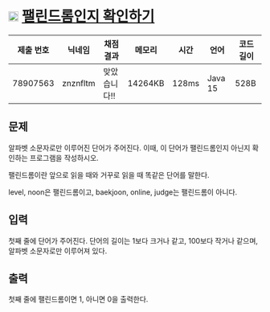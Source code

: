 # <img width="20px"  src="https://d2gd6pc034wcta.cloudfront.net/tier/3.svg" class="solvedac-tier"> [팰린드롬인지 확인하기](https://www.acmicpc.net/problem/10988) 

| 제출 번호 | 닉네임 | 채점 결과 | 메모리 | 시간 | 언어 | 코드 길이 |
|---|---|---|---|---|---|---|
|78907563|znznfltm|맞았습니다!! |14264KB|128ms|Java 15|528B|

## 문제
<p>알파벳 소문자로만 이루어진 단어가 주어진다. 이때, 이 단어가 팰린드롬인지 아닌지 확인하는 프로그램을 작성하시오.</p>

<p>팰린드롬이란 앞으로 읽을 때와 거꾸로 읽을 때 똑같은 단어를 말한다. </p>

<p>level, noon은 팰린드롬이고, baekjoon, online, judge는 팰린드롬이 아니다.</p>

## 입력
<p>첫째 줄에 단어가 주어진다. 단어의 길이는 1보다 크거나 같고, 100보다 작거나 같으며, 알파벳 소문자로만 이루어져 있다.</p>

## 출력
<p>첫째 줄에 팰린드롬이면 1, 아니면 0을 출력한다.</p>

